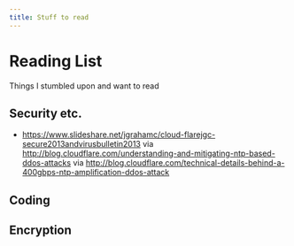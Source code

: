 ```yaml
---
title: Stuff to read
---
```

Reading List
============

Things I stumbled upon and want to read

Security etc.
-------------
* https://www.slideshare.net/jgrahamc/cloud-flarejgc-secure2013andvirusbulletin2013 via http://blog.cloudflare.com/understanding-and-mitigating-ntp-based-ddos-attacks via http://blog.cloudflare.com/technical-details-behind-a-400gbps-ntp-amplification-ddos-attack

Coding
------

Encryption
----------
